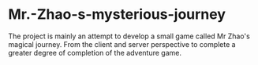 # Mr.-Zhao-s-mysterious-journey
The project is mainly an attempt to develop a small game called Mr Zhao's magical journey. From the client and server perspective to complete a greater degree of completion of the adventure game.
